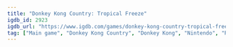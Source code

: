 ```yaml
---
title: "Donkey Kong Country: Tropical Freeze"
igdb_id: 2923
igdb_url: "https://www.igdb.com/games/donkey-kong-country-tropical-freeze"
tag: ["Main game", "Donkey Kong Country", "Donkey Kong", "Nintendo", "Retro Studios", "Platform", "Single player", "Multiplayer", "Co-operative", "Side view", "Action"]
---
```

